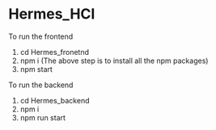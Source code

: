 # Hermes_HCI

To run the frontend
1. cd Hermes_fronetnd
2. npm i 
(The above step is to install all the npm packages)
3. npm start 

To run the backend
1. cd Hermes_backend
2. npm i
3. npm run start
